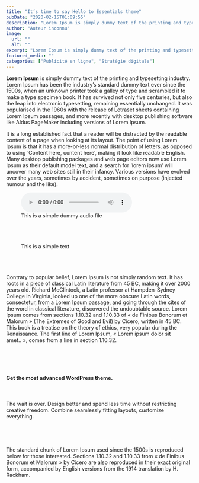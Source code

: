 ```yaml
---
title: "It’s time to say Hello to Essentials theme"
pubDate: "2020-02-15T01:09:55"
description: "Lorem Ipsum is simply dummy text of the printing and typesetting industry. Lorem Ipsum has been the industry’s standard dummy text ever since the 1500s, when an unknown printer took a galley of type and scrambled it to make a type…"
author: "Auteur inconnu"
image:
  url: ""
  alt: ""
excerpt: "Lorem Ipsum is simply dummy text of the printing and typesetting industry. Lorem Ipsum has been the industry’s standard dummy text ever since the 1500s, when an unknown printer took a galley of type and scrambled it to make a type…"
featured_media: ""
categories: ["Publicité en ligne", "Stratégie digitale"]
---
```


<p><strong>Lorem Ipsum</strong>&nbsp;is simply dummy text of the printing and typesetting industry. Lorem Ipsum has been the industry&rsquo;s standard dummy text ever since the 1500s, when an unknown printer took a galley of type and scrambled it to make a type specimen book. It has survived not only five centuries, but also the leap into electronic typesetting, remaining essentially unchanged. It was popularised in the 1960s with the release of Letraset sheets containing Lorem Ipsum passages, and more recently with desktop publishing software like Aldus PageMaker including versions of Lorem Ipsum.</p>
<p>It is a long established fact that a reader will be distracted by the readable content of a page when looking at its layout. The point of using Lorem Ipsum is that it has a more-or-less normal distribution of letters, as opposed to using &lsquo;Content here, content here&rsquo;, making it look like readable English. Many desktop publishing packages and web page editors now use Lorem Ipsum as their default model text, and a search for &lsquo;lorem ipsum&rsquo; will uncover many web sites still in their infancy. Various versions have evolved over the years, sometimes by accident, sometimes on purpose (injected humour and the like).</p>
<p></p>


<figure class="wp-block-audio"><audio controls src="https://essentials.pixfort.com/original/wp-content/uploads/sites/4/2020/02/skanews.wav"></audio><figcaption>This is a simple dummy audio file</figcaption></figure>



<div style="height:38px" aria-hidden="true" class="wp-block-spacer"></div>



<figure class="wp-block-image alignwide size-large is-style-default"><img decoding="async" src="https://essentials.pixfort.com/original/wp-content/uploads/sites/4/2019/12/image-2.jpg" alt="" class="wp-image-312" title=""><figcaption>This is a simple text</figcaption></figure>



<div style="height:38px" aria-hidden="true" class="wp-block-spacer"></div>



<p>Contrary to popular belief, Lorem Ipsum is not simply random text. It has roots in a piece of classical Latin literature from 45 BC, making it over 2000 years old. Richard McClintock, a Latin professor at Hampden-Sydney College in Virginia, looked up one of the more obscure Latin words, consectetur, from a Lorem Ipsum passage, and going through the cites of the word in classical literature, discovered the undoubtable source. Lorem Ipsum comes from sections 1.10.32 and 1.10.33 of « de Finibus Bonorum et Malorum » (The Extremes of Good and Evil) by Cicero, written in 45 BC. This book is a treatise on the theory of ethics, very popular during the Renaissance. The first line of Lorem Ipsum, « Lorem ipsum dolor sit amet.. », comes from a line in section 1.10.32.</p>



<div style="height:38px" aria-hidden="true" class="wp-block-spacer"></div>



<div class="wp-block-media-text alignwide"><figure class="wp-block-media-text__media"><img decoding="async" src="https://essentials.pixfort.com/original/wp-content/uploads/sites/4/2019/12/image-3.jpg" alt="" class="wp-image-316" title=""></figure><div class="wp-block-media-text__content">
<h4 class="wp-block-heading"><strong>Get the most advanced WordPress theme.</strong></h4>



<div style="height:20px" aria-hidden="true" class="wp-block-spacer"></div>



<p>The wait is over. Design better and spend less time without restricting creative freedom. Combine seamlessly fitting layouts, customize everything.</p>
</div></div>



<div style="height:45px" aria-hidden="true" class="wp-block-spacer"></div>



<p>The standard chunk of Lorem Ipsum used since the 1500s is reproduced below for those interested. Sections 1.10.32 and 1.10.33 from « de Finibus Bonorum et Malorum » by Cicero are also reproduced in their exact original form, accompanied by English versions from the 1914 translation by H. Rackham.</p>